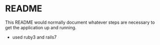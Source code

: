 # README

This README would normally document whatever steps are necessary to get the
application up and running.

* used ruby3 and rails7 
